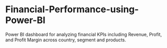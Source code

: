 # Financial-Performance-using-Power-BI
Power BI dashboard for analyzing financial KPIs including Revenue, Profit, and Profit Margin across country, segment and products.
